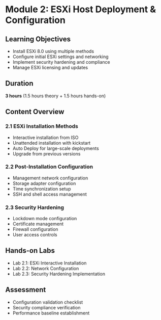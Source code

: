 # Module 2: ESXi Host Deployment & Configuration

## Learning Objectives
- Install ESXi 8.0 using multiple methods
- Configure initial ESXi settings and networking
- Implement security hardening and compliance
- Manage ESXi licensing and updates

## Duration
**3 hours** (1.5 hours theory + 1.5 hours hands-on)

## Content Overview

### 2.1 ESXi Installation Methods
- Interactive installation from ISO
- Unattended installation with kickstart
- Auto Deploy for large-scale deployments
- Upgrade from previous versions

### 2.2 Post-Installation Configuration
- Management network configuration
- Storage adapter configuration
- Time synchronization setup
- SSH and shell access management

### 2.3 Security Hardening
- Lockdown mode configuration
- Certificate management
- Firewall configuration
- User access controls

## Hands-on Labs
- Lab 2.1: ESXi Interactive Installation
- Lab 2.2: Network Configuration
- Lab 2.3: Security Hardening Implementation

## Assessment
- Configuration validation checklist
- Security compliance verification
- Performance baseline establishment